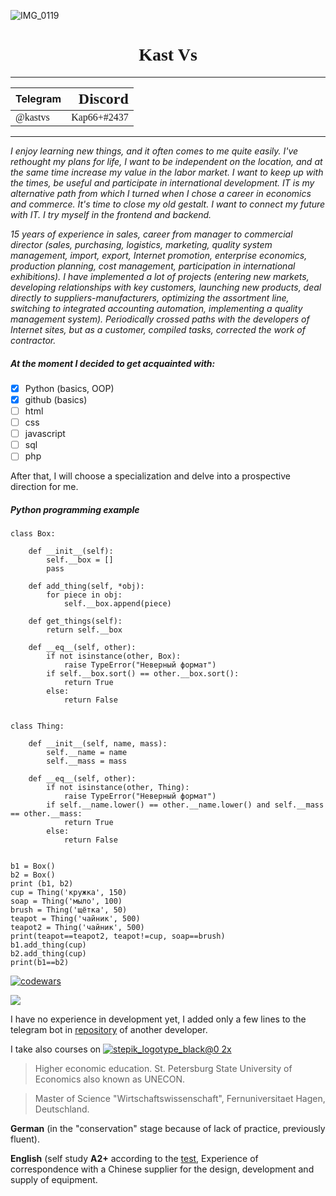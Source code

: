 ![IMG_0119](https://user-images.githubusercontent.com/102456666/189544383-2a4380f2-2e90-4562-8277-04b3e1351a7d.JPG)

<h1 align="center" > <FONT FACE="HELTERSKELTER"> Kast Vs </FONT> </h1>


---

|Telegram| <FONT FACE ="HERMAN"> <font size = "5">Discord|
|:-|-:|
|<FONT FACE ="arial black"> @kastvs|<FONT FACE ="arial black">Kap66+#2437|
___

_I enjoy learning new things, and it often comes to me quite easily. I've rethought my plans for life, I want to be independent on the location, and at the same time increase my value in the labor market. I want to keep up with the times, be useful and participate in international development. IT is my alternative path from which I turned when I chose a career in economics and commerce. It's time to close my old gestalt. I want to connect my future with IT. I try myself in the frontend and backend._ 

_15 years of experience in sales, career from manager to commercial director (sales, purchasing, logistics, marketing, quality system management, import, export, Internet promotion, enterprise economics, production planning, cost management, participation in international exhibitions). I have implemented a lot of projects (entering new markets, developing relationships with key customers, launching new products, deal directly to suppliers-manufacturers, optimizing the assortment line, switching to integrated accounting automation, implementing a quality management system). Periodically crossed paths with the developers of Internet sites, but as a customer, compiled tasks, corrected the work of contractor._

##### At the moment I decided to get acquainted with:
- [x] Python (basics, OOP) 
- [x] github (basics)
- [ ] html
- [ ] css
- [ ] javascript
- [ ] sql
- [ ] php

After that, I will choose a specialization and delve into a prospective direction for me.

##### Python programming example 
```Py
class Box:

    def __init__(self):
        self.__box = []
        pass

    def add_thing(self, *obj):
        for piece in obj:
            self.__box.append(piece)

    def get_things(self):
        return self.__box

    def __eq__(self, other):
        if not isinstance(other, Box):
            raise TypeError("Неверный формат")
        if self.__box.sort() == other.__box.sort():
            return True
        else:
            return False


class Thing:

    def __init__(self, name, mass):
        self.__name = name
        self.__mass = mass

    def __eq__(self, other):
        if not isinstance(other, Thing):
            raise TypeError("Неверный формат")
        if self.__name.lower() == other.__name.lower() and self.__mass == other.__mass:
            return True
        else:
            return False


b1 = Box()
b2 = Box()
print (b1, b2)
cup = Thing('кружка', 150)
soap = Thing('мыло', 100)
brush = Thing('щётка', 50)
teapot = Thing('чайник', 500)
teapot2 = Thing('чайник', 500)
print(teapot==teapot2, teapot!=cup, soap==brush)
b1.add_thing(cup)
b2.add_thing(cup)
print(b1==b2)
```
[![codewars](https://www.codewars.com/users/Error404-2/badges/large)](https://www.codewars.com/users/Error404-2/completed_solutions)
    
![](https://github-profile-summary-cards.vercel.app/api/cards/stats?username=Error404-2)

I have no experience in development yet, I added only a few lines to the telegram bot in [repository](https://github.com/OldCodersClub/LariskaBot/commits/master)  of another developer.

I take also courses on [![stepik_logotype_black@0 2x](https://user-images.githubusercontent.com/102456666/189974932-46abdbde-cee2-463a-906d-44dd2ab9f83c.jpg)
](https://stepik.org/users/490145214)

> Higher economic education. St. Petersburg State University of Economics also known as UNECON. 

>Master of Science "Wirtschaftswissenschaft", Fernuniversitaet Hagen, Deutschland.

**German** (in the "conservation" stage because of lack of practice, previously fluent).

**English** (self study **A2+** according to the [test](https://test.str.by),  Experience of correspondence with a Chinese supplier for the design, development and supply of equipment.